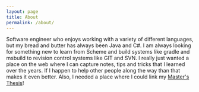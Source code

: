 ```yaml
---
layout: page
title: About
permalink: /about/
---
```


Software engineer who enjoys working with a variety of different languages, but my bread and butter has always been Java and C#.  I am always looking for something new to learn from Scheme and build systems like gradle and msbuild to revision control systems like GIT and SVN.  I really just wanted a place on the web where I can capture notes, tips and tricks that I learned over the years.  If I happen to help other people along the way than that makes it even better.  Also, I needed a place where I could link my [Master's Thesis](/public/about/thesis.pdf)!
